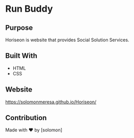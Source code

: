 
# Run Buddy

## Purpose
Horiseon  is  website that provides Social Solution Services.

## Built With
* HTML
* CSS

## Website
https://solomonmeresa.github.io/Horiseon/

## Contribution
Made with ❤️ by [solomon]
